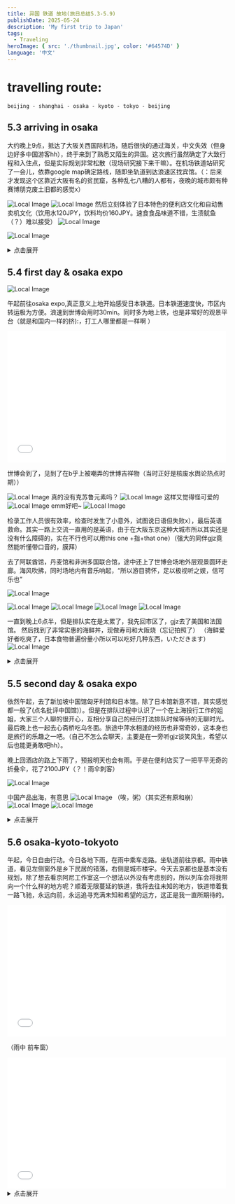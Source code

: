 ```yaml
---
title: 异国 铁道 故地(旅日总结5.3-5.9)
publishDate: 2025-05-24
description: 'My first trip to Japan'
tags:
  - Traveling
heroImage: { src: './thumbnail.jpg', color: '#64574D' }
language: '中文'
---
```

# travelling route: 
    beijing - shanghai - osaka - kyoto - tokyo - beijing

## 5.3 arriving in osaka

大约晚上9点，抵达了大阪关西国际机场，随后很快的通过海关，中文失效（但身边好多中国游客hh），终于来到了熟悉又陌生的异国。这次旅行虽然确定了大致行程和入住点，但是实际规划非常松散（现场研究接下来干嘛）。在机场铁道站研究了一会儿，依靠google map确定路线，随即坐轨道到达浪速区找宾馆。（：后来才发现这个区靠近大阪有名的贫民窟，各种乱七八糟的人都有，夜晚的城市颇有种赛博朋克废土旧都的感觉x）



![Local Image](src/assets/jpphotos/IMG_20250504_214524.jpg "没别的照片了）")
![Local Image](src/assets/jpphotos/IMG_20250505_233952.jpg "经常可见街宿者")
然后立刻体验了日本特色的便利店文化和自动售卖机文化（饮用水120JPY，饮料均价160JPY。速食食品味道不错，生渍鱿鱼（？）难以接受）
![Local Image](src/assets/jpphotos/IMG_20250504_003613.jpg "生渍鱿鱼")

![Local Image](src/assets/jpphotos/IMG_20250503_232044.jpg "铁道之关西airport")

<details><summary>点击展开</summary>然后晚上还在赶ai引论作业</details>

## 5.4 first day & osaka expo 

![Local Image](src/assets/jpphotos/IMG_20250504_101541.jpg "japan典型居民区风格")

午起前往osaka expo,真正意义上地开始感受日本铁道。日本铁道速度快，市区内转运极为方便。浪速到世博会用时30min。同时多为地上铁，也是非常好的观景平台（就是和国内一样的挤):，打工人哪里都是一样啊 ）

<iframe src="//player.bilibili.com/player.html?isOutside=true&aid=114562296710729&bvid=BV1j6jbziEHr&cid=30126902874&p=1" scrolling="no" border="0" frameborder="no" framespacing="0" allowfullscreen="true" width="500" height="300"></iframe>

世博会到了，见到了在b乎上被嘲弄的世博吉祥物（当时正好是核废水舆论热点时期））

![Local Image](src/assets/jpphotos/IMG_20250504_114750.jpg "大阪世博会")
真的没有克苏鲁元素吗？
![Local Image](src/assets/jpphotos/IMG_20250504_120358.jpg "真的没有克苏鲁元素吗？")
这样又觉得怪可爱的
![Local Image](src/assets/jpphotos/IMG_20250504_163858.jpg "这样又觉得怪可爱的")
emm好吧~
![Local Image](src/assets/jpphotos/IMG_20250504_144347.jpg "emm好吧~")

检录工作人员很有效率，检查时发生了小意外，试图说日语但失败x），最后英语救命。其实一路上交流一直用的是英语，由于在大阪东京这种大城市所以其实还是没有什么障碍的，实在不行也可以用this one +指+that one）（强大的同伴gjz竟然能听懂带口音的，膜拜）

去了阿联酋馆，丹麦馆和非洲多国联合馆，途中还上了世博会场地外层观景圆环走廊。海风吹拂，同时场地内有音乐响起，“所以游目骋怀，足以极视听之娱，信可乐也”

![Local Image](src/assets/jpphotos/IMG_20250504_121858.jpg "阿联酋馆")

![Local Image](src/assets/jpphotos/IMG_20250504_134713.jpg "丹麦馆植物魔法")
![Local Image](src/assets/jpphotos/IMG_20250504_152036.jpg "大叔cos博尔特")
![Local Image](src/assets/jpphotos/IMG_20250504_143124.jpg "远眺1")
![Local Image](src/assets/jpphotos/IMG_20250504_142600.jpg "远眺2")

一直到晚上6点半，但是排队实在是太累了，我先回市区了，gjz去了美国和法国馆。
然后找到了非常实惠的海鲜丼，现做寿司和大阪烧（忘记拍照了）
（海鲜爱好者吃爽了，日本食物普遍份量小所以可以吃好几种东西，いただきます）
![Local Image](src/assets/jpphotos/IMG_20250504_191838.jpg "海鲜丼")

<details><summary>点击展开</summary>然后晚上依然在赶ai引论作业</details>

## 5.5 second day & osaka expo

依然午起，去了新加坡中国馆匈牙利馆和日本馆。除了日本馆新意不错，其实感觉都一般了(点名批评中国馆)）。但是在排队过程中认识了一个在上海投行工作的姐姐，大家三个人聊的很开心，互相分享自己的经历打法排队时候等待的无聊时光。最后晚上也一起去心斋桥吃乌冬面。旅途中萍水相逢的经历也非常奇妙，这本身也是旅行的乐趣之一吧。（自己不怎么会聊天，主要是在一旁听gjz谈笑风生，希望以后也能更勇敢吧hh）。

晚上回酒店的路上下雨了，预报明天也会有雨。于是在便利店买了一把平平无奇的折叠伞，花了2100JPY（？！雨伞刺客）


![Local Image](src/assets/jpphotos/IMG_20250505_222647.jpg "乌冬面")

中国产品出海，有意思
![Local Image](src/assets/jpphotos/IMG_20250505_210938.jpg "BYD")
（唉，粥）（其实还有原和崩）
![Local Image](src/assets/jpphotos/IMG_20250506_122503.jpg "粥")
![Local Image](src/assets/jpphotos/IMG_20250507_161627.jpg "好像是崩？")

<details><summary>点击展开</summary>ai引论作业不想调参了，交了完事</details>

## 5.6 osaka-kyoto-tokyoto
午起，今日自由行动。今日各地下雨，在雨中乘车走路。坐轨道前往京都。雨中铁道，看见左侧窗外是乡下民居的错落，右侧是城市楼宇。今天去京都也是基本没有规划，除了想去看京阿尼工作室这一个想法以外没有考虑别的，所以列车会将我带向一个什么样的地方呢？顺着无限蔓延的铁道，我将去往未知的地方，铁道带着我一路飞驰，永远向前，永远追寻充满未知和希望的远方，这正是我一直所期待的。

<iframe src="//player.bilibili.com/player.html?isOutside=true&aid=114562699363927&bvid=BV12zjtz7ENm&cid=30128541159&p=1" scrolling="no" border="0" frameborder="no" framespacing="0" allowfullscreen="true" width="500" height="300"></iframe>

（雨中 前车窗）

<iframe src="//player.bilibili.com/player.html?isOutside=true&aid=114562397373990&bvid=BV18GjbzREJJ&cid=30127293995&p=1" scrolling="no" border="0" frameborder="no" framespacing="0" allowfullscreen="true" width="500" height="300"></iframe>









<details><summary>点击展开</summary>（旅行一定记得多拍照亦或及时记录，否则就只能像这次一样只能对着寥寥无几的照片回忆到底干嘛了): ）</details>


  

